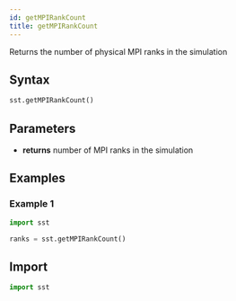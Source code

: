 ```yaml
---
id: getMPIRankCount
title: getMPIRankCount
---
```


<!---
SAND2022-6843 O
Source: sst-documentation/manuals/python
--->

Returns the number of physical MPI ranks in the simulation 

## Syntax
```python
sst.getMPIRankCount()
```

## Parameters
* **returns** number of MPI ranks in the simulation 

## Examples

### Example 1
```python
import sst

ranks = sst.getMPIRankCount()
```

## Import
```python
import sst
```